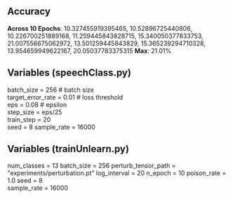 ## Accuracy ##
**Across 10 Epochs**: 10.327455919395465, 10.52896725440806, 10.226700251889168, 11.259445843828715, 15.340050377833753, 21.007556675062972, 13.501259445843829, 15.365239294710328, 13.954659949622167, 20.05037783375315
**Max**: 21.01%  

## Variables (speechClass.py) ##
batch_size = 256            # batch size   
target_error_rate = 0.01    # loss threshold   
eps = 0.08                  # epsilon   
step_size = eps/25          
train_step = 20             
seed = 8
sample_rate = 16000

## Variables (trainUnlearn.py) ##
num_classes = 13 
batch_size = 256
perturb_tensor_path = "experiments/perturbation.pt"
log_interval = 20
n_epoch = 10
poison_rate = 1.0
seed = 8   
sample_rate = 16000
